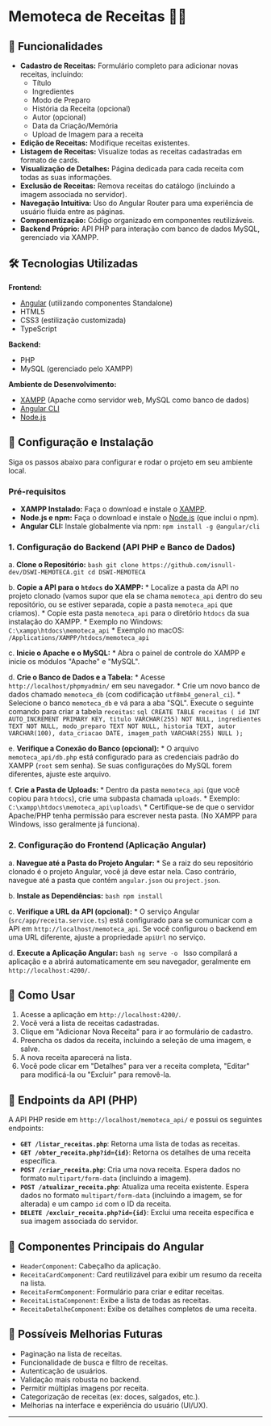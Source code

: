 # Memoteca de Receitas 🍜✨

## 🌟 Funcionalidades

* **Cadastro de Receitas:** Formulário completo para adicionar novas receitas, incluindo:
    * Título
    * Ingredientes
    * Modo de Preparo
    * História da Receita (opcional)
    * Autor (opcional)
    * Data da Criação/Memória
    * Upload de Imagem para a receita
* **Edição de Receitas:** Modifique receitas existentes.
* **Listagem de Receitas:** Visualize todas as receitas cadastradas em formato de cards.
* **Visualização de Detalhes:** Página dedicada para cada receita com todas as suas informações.
* **Exclusão de Receitas:** Remova receitas do catálogo (incluindo a imagem associada no servidor).
* **Navegação Intuitiva:** Uso do Angular Router para uma experiência de usuário fluida entre as páginas.
* **Componentização:** Código organizado em componentes reutilizáveis.
* **Backend Próprio:** API PHP para interação com banco de dados MySQL, gerenciado via XAMPP.

## 🛠️ Tecnologias Utilizadas

**Frontend:**
* [Angular](https://angular.io/) (utilizando componentes Standalone)
* HTML5
* CSS3 (estilização customizada)
* TypeScript

**Backend:**
* PHP
* MySQL (gerenciado pelo XAMPP)

**Ambiente de Desenvolvimento:**
* [XAMPP](https://www.apachefriends.org/) (Apache como servidor web, MySQL como banco de dados)
* [Angular CLI](https://cli.angular.io/)
* [Node.js](https://nodejs.org/)

## 🚀 Configuração e Instalação

Siga os passos abaixo para configurar e rodar o projeto em seu ambiente local.

### Pré-requisitos

* **XAMPP Instalado:** Faça o download e instale o [XAMPP](https://www.apachefriends.org/index.html).
* **Node.js e npm:** Faça o download e instale o [Node.js](https://nodejs.org/) (que inclui o npm).
* **Angular CLI:** Instale globalmente via npm: `npm install -g @angular/cli`

### 1. Configuração do Backend (API PHP e Banco de Dados)

a.  **Clone o Repositório:**
    ```bash
    git clone https://github.com/isnull-dev/DSWI-MEMOTECA.git
    cd DSWI-MEMOTECA
    ```

b.  **Copie a API para o `htdocs` do XAMPP:**
    * Localize a pasta da API no projeto clonado (vamos supor que ela se chama `memoteca_api` dentro do seu repositório, ou se estiver separada, copie a pasta `memoteca_api` que criamos).
    * Copie esta pasta `memoteca_api` para o diretório `htdocs` da sua instalação do XAMPP.
        * Exemplo no Windows: `C:\xampp\htdocs\memoteca_api`
        * Exemplo no macOS: `/Applications/XAMPP/htdocs/memoteca_api`

c.  **Inicie o Apache e o MySQL:**
    * Abra o painel de controle do XAMPP e inicie os módulos "Apache" e "MySQL".

d.  **Crie o Banco de Dados e a Tabela:**
    * Acesse `http://localhost/phpmyadmin/` em seu navegador.
    * Crie um novo banco de dados chamado `memoteca_db` (com codificação `utf8mb4_general_ci`).
    * Selecione o banco `memoteca_db` e vá para a aba "SQL". Execute o seguinte comando para criar a tabela `receitas`:
      ```sql
      CREATE TABLE receitas (
          id INT AUTO_INCREMENT PRIMARY KEY,
          titulo VARCHAR(255) NOT NULL,
          ingredientes TEXT NOT NULL,
          modo_preparo TEXT NOT NULL,
          historia TEXT,
          autor VARCHAR(100),
          data_criacao DATE,
          imagem_path VARCHAR(255) NULL
      );
      ```

e.  **Verifique a Conexão do Banco (opcional):**
    * O arquivo `memoteca_api/db.php` está configurado para as credenciais padrão do XAMPP (`root` sem senha). Se suas configurações do MySQL forem diferentes, ajuste este arquivo.

f.  **Crie a Pasta de Uploads:**
    * Dentro da pasta `memoteca_api` (que você copiou para `htdocs`), crie uma subpasta chamada `uploads`.
        * Exemplo: `C:\xampp\htdocs\memoteca_api\uploads\`
    * Certifique-se de que o servidor Apache/PHP tenha permissão para escrever nesta pasta. (No XAMPP para Windows, isso geralmente já funciona).

### 2. Configuração do Frontend (Aplicação Angular)

a.  **Navegue até a Pasta do Projeto Angular:**
    * Se a raiz do seu repositório clonado é o projeto Angular, você já deve estar nela. Caso contrário, navegue até a pasta que contém `angular.json` ou `project.json`.

b.  **Instale as Dependências:**
    ```bash
    npm install
    ```

c.  **Verifique a URL da API (opcional):**
    * O serviço Angular (`src/app/receita.service.ts`) está configurado para se comunicar com a API em `http://localhost/memoteca_api`. Se você configurou o backend em uma URL diferente, ajuste a propriedade `apiUrl` no serviço.

d.  **Execute a Aplicação Angular:**
    ```bash
    ng serve -o
    ```
    Isso compilará a aplicação e a abrirá automaticamente em seu navegador, geralmente em `http://localhost:4200/`.

## 📖 Como Usar

1.  Acesse a aplicação em `http://localhost:4200/`.
2.  Você verá a lista de receitas cadastradas.
3.  Clique em "Adicionar Nova Receita" para ir ao formulário de cadastro.
4.  Preencha os dados da receita, incluindo a seleção de uma imagem, e salve.
5.  A nova receita aparecerá na lista.
6.  Você pode clicar em "Detalhes" para ver a receita completa, "Editar" para modificá-la ou "Excluir" para removê-la.

## 🔩 Endpoints da API (PHP)

A API PHP reside em `http://localhost/memoteca_api/` e possui os seguintes endpoints:

* **`GET /listar_receitas.php`**: Retorna uma lista de todas as receitas.
* **`GET /obter_receita.php?id={id}`**: Retorna os detalhes de uma receita específica.
* **`POST /criar_receita.php`**: Cria uma nova receita. Espera dados no formato `multipart/form-data` (incluindo a imagem).
* **`POST /atualizar_receita.php`**: Atualiza uma receita existente. Espera dados no formato `multipart/form-data` (incluindo a imagem, se for alterada) e um campo `id` com o ID da receita.
* **`DELETE /excluir_receita.php?id={id}`**: Exclui uma receita específica e sua imagem associada do servidor.

## 🎨 Componentes Principais do Angular

* `HeaderComponent`: Cabeçalho da aplicação.
* `ReceitaCardComponent`: Card reutilizável para exibir um resumo da receita na lista.
* `ReceitaFormComponent`: Formulário para criar e editar receitas.
* `ReceitaListaComponent`: Exibe a lista de todas as receitas.
* `ReceitaDetalheComponent`: Exibe os detalhes completos de uma receita.

## 🔮 Possíveis Melhorias Futuras

* Paginação na lista de receitas.
* Funcionalidade de busca e filtro de receitas.
* Autenticação de usuários.
* Validação mais robusta no backend.
* Permitir múltiplas imagens por receita.
* Categorização de receitas (ex: doces, salgados, etc.).
* Melhorias na interface e experiência do usuário (UI/UX).

---

